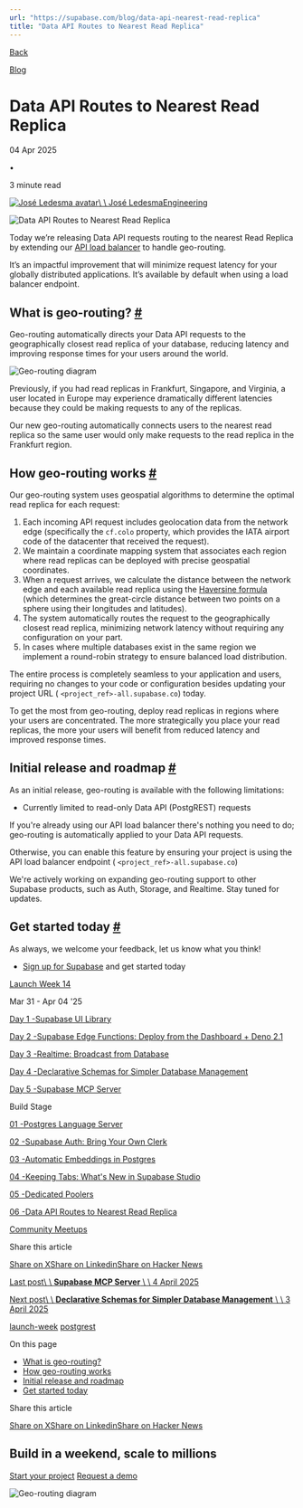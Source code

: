 ```yaml
---
url: "https://supabase.com/blog/data-api-nearest-read-replica"
title: "Data API Routes to Nearest Read Replica"
---
```


[Back](https://supabase.com/blog)

[Blog](https://supabase.com/blog)

# Data API Routes to Nearest Read Replica

04 Apr 2025

•

3 minute read

[![José Ledesma avatar](https://supabase.com/_next/image?url=https%3A%2F%2Favatars.githubusercontent.com%2Fu%2F52402874%3Fv%3D4&w=96&q=75&dpl=dpl_7FY8EmFQ6G3YqautJ4Fvh1viLnvu)\\
\\
José LedesmaEngineering](https://github.com/jose-ledesma)

![Data API Routes to Nearest Read Replica](https://supabase.com/_next/image?url=%2Fimages%2Fblog%2Flw14-data-api-nearest-rr%2Fthumb.png&w=3840&q=100&dpl=dpl_7FY8EmFQ6G3YqautJ4Fvh1viLnvu)

Today we’re releasing Data API requests routing to the nearest Read Replica by extending our [API load balancer](https://supabase.com/docs/guides/platform/read-replicas#api-load-balancer) to handle geo-routing.

It’s an impactful improvement that will minimize request latency for your globally distributed applications. It’s available by default when using a load balancer endpoint.

## What is geo-routing? [\#](https://supabase.com/blog/data-api-nearest-read-replica\#what-is-geo-routing)

Geo-routing automatically directs your Data API requests to the geographically closest read replica of your database, reducing latency and improving response times for your users around the world.

![Geo-routing diagram](https://supabase.com/_next/image?url=%2Fimages%2Fblog%2Flw14-data-api-nearest-rr%2Fgeo-routing.png&w=3840&q=75&dpl=dpl_7FY8EmFQ6G3YqautJ4Fvh1viLnvu)

Previously, if you had read replicas in Frankfurt, Singapore, and Virginia, a user located in Europe may experience dramatically different latencies because they could be making requests to any of the replicas.

Our new geo-routing automatically connects users to the nearest read replica so the same user would only make requests to the read replica in the Frankfurt region.

## How geo-routing works [\#](https://supabase.com/blog/data-api-nearest-read-replica\#how-geo-routing-works)

Our geo-routing system uses geospatial algorithms to determine the optimal read replica for each request:

1. Each incoming API request includes geolocation data from the network edge (specifically the `cf.colo` property, which provides the IATA airport code of the datacenter that received the request).
2. We maintain a coordinate mapping system that associates each region where read replicas can be deployed with precise geospatial coordinates.
3. When a request arrives, we calculate the distance between the network edge and each available read replica using the [Haversine formula](https://en.wikipedia.org/wiki/Haversine_formula) (which determines the great-circle distance between two points on a sphere using their longitudes and latitudes).
4. The system automatically routes the request to the geographically closest read replica, minimizing network latency without requiring any configuration on your part.
5. In cases where multiple databases exist in the same region we implement a round-robin strategy to ensure balanced load distribution.

The entire process is completely seamless to your application and users, requiring no changes to your code or configuration besides updating your project URL ( `<project_ref>-all.supabase.co`) today.

To get the most from geo-routing, deploy read replicas in regions where your users are concentrated. The more strategically you place your read replicas, the more your users will benefit from reduced latency and improved response times.

## Initial release and roadmap [\#](https://supabase.com/blog/data-api-nearest-read-replica\#initial-release-and-roadmap)

As an initial release, geo-routing is available with the following limitations:

- Currently limited to read-only Data API (PostgREST) requests

If you're already using our API load balancer there's nothing you need to do; geo-routing is automatically applied to your Data API requests.

Otherwise, you can enable this feature by ensuring your project is using the API load balancer endpoint ( `<project_ref>-all.supabase.co`)

We're actively working on expanding geo-routing support to other Supabase products, such as Auth, Storage, and Realtime. Stay tuned for updates.

## Get started today [\#](https://supabase.com/blog/data-api-nearest-read-replica\#get-started-today)

As always, we welcome your feedback, let us know what you think!

- [Sign up for Supabase](https://supabase.com/dashboard/sign-up) and get started today

[Launch Week 14](https://supabase.com/launch-week)

Mar 31 - Apr 04 '25

[Day 1 -Supabase UI Library](https://supabase.com/blog/supabase-ui-library)

[Day 2 -Supabase Edge Functions: Deploy from the Dashboard + Deno 2.1](https://supabase.com/blog/supabase-edge-functions-deploy-dashboard-deno-2-1)

[Day 3 -Realtime: Broadcast from Database](https://supabase.com/blog/realtime-broadcast-from-database)

[Day 4 -Declarative Schemas for Simpler Database Management](https://supabase.com/blog/declarative-schemas)

[Day 5 -Supabase MCP Server](https://supabase.com/blog/mcp-server)

Build Stage

[01 -Postgres Language Server](https://supabase.com/blog/postgres-language-server)

[02 -Supabase Auth: Bring Your Own Clerk](https://supabase.com/blog/clerk-tpa-pricing)

[03 -Automatic Embeddings in Postgres](https://supabase.com/blog/automatic-embeddings)

[04 -Keeping Tabs: What's New in Supabase Studio](https://supabase.com/blog/tabs-dashboard-updates)

[05 -Dedicated Poolers](https://supabase.com/blog/dedicated-poolers)

[06 -Data API Routes to Nearest Read Replica](https://supabase.com/blog/data-api-nearest-read-replica)

[Community Meetups](https://supabase.com/events?category=meetup)

Share this article

[Share on X](https://twitter.com/intent/tweet?url=https%3A%2F%2Fsupabase.com%2Fblog%2Fdata-api-nearest-read-replica&text=Data%20API%20Routes%20to%20Nearest%20Read%20Replica)[Share on Linkedin](https://www.linkedin.com/shareArticle?url=https%3A%2F%2Fsupabase.com%2Fblog%2Fdata-api-nearest-read-replica&text=Data%20API%20Routes%20to%20Nearest%20Read%20Replica)[Share on Hacker News](https://news.ycombinator.com/submitlink?u=https%3A%2F%2Fsupabase.com%2Fblog%2Fdata-api-nearest-read-replica&t=Data%20API%20Routes%20to%20Nearest%20Read%20Replica)

[Last post\\
\\
**Supabase MCP Server** \\
\\
4 April 2025](https://supabase.com/blog/mcp-server)

[Next post\\
\\
**Declarative Schemas for Simpler Database Management** \\
\\
3 April 2025](https://supabase.com/blog/declarative-schemas)

[launch-week](https://supabase.com/blog/tags/launch-week) [postgrest](https://supabase.com/blog/tags/postgrest)

On this page

- [What is geo-routing?](https://supabase.com/blog/data-api-nearest-read-replica#what-is-geo-routing)
- [How geo-routing works](https://supabase.com/blog/data-api-nearest-read-replica#how-geo-routing-works)
- [Initial release and roadmap](https://supabase.com/blog/data-api-nearest-read-replica#initial-release-and-roadmap)
- [Get started today](https://supabase.com/blog/data-api-nearest-read-replica#get-started-today)

Share this article

[Share on X](https://twitter.com/intent/tweet?url=https%3A%2F%2Fsupabase.com%2Fblog%2Fdata-api-nearest-read-replica&text=Data%20API%20Routes%20to%20Nearest%20Read%20Replica)[Share on Linkedin](https://www.linkedin.com/shareArticle?url=https%3A%2F%2Fsupabase.com%2Fblog%2Fdata-api-nearest-read-replica&text=Data%20API%20Routes%20to%20Nearest%20Read%20Replica)[Share on Hacker News](https://news.ycombinator.com/submitlink?u=https%3A%2F%2Fsupabase.com%2Fblog%2Fdata-api-nearest-read-replica&t=Data%20API%20Routes%20to%20Nearest%20Read%20Replica)

## Build in a weekend, scale to millions

[Start your project](https://supabase.com/dashboard) [Request a demo](https://supabase.com/contact/sales)

![Geo-routing diagram](https://supabase.com/_next/image?url=%2Fimages%2Fblog%2Flw14-data-api-nearest-rr%2Fgeo-routing.png&w=3840&q=75&dpl=dpl_7FY8EmFQ6G3YqautJ4Fvh1viLnvu)